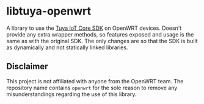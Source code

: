 # libtuya-openwrt

A library to use the [Tuya IoT Core SDK](https://github.com/tuya/tuya-iot-core-sdk) on OpenWRT devices. Doesn't provide any extra wrapper methods, so features exposed and usage is the same as with the original SDK. The only changes are so that the SDK is built as dynamically and not statically linked libraries.

## Disclaimer
This project is not affiliated with anyone from the OpenWRT team. The repository name contains `openwrt` for the sole reason to remove any misunderstandings regarding the use of this library.
